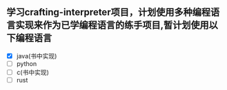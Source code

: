 ## 学习crafting-interpreter项目，计划使用多种编程语言实现来作为已学编程语言的练手项目,暂计划使用以下编程语言

- [x] java(书中实现)
- [ ] python
- [ ] c(书中实现)
- [ ] rust